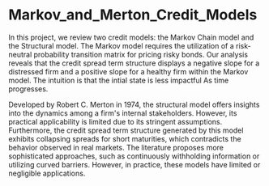# Markov_and_Merton_Credit_Models

In this project, we review two credit models: the Markov Chain model and the Structural model. 
The Markov model requires the utilization of a risk-neutral probability transition matrix for pricing risky bonds. 
Our analysis reveals that the credit spread term structure displays a negative slope for a distressed firm and a positive slope for a healthy firm within the Markov model.
The intuition is that the intial state is less impactful As time progresses.

Developed by Robert C. Merton in 1974, the structural model offers insights into the dynamics among a firm's internal stakeholders. 
However, its practical applicability is limited due to its stringent assumptions. 
Furthermore, the credit spread term structure generated by this model exhibits collapsing spreads for short maturities, which contradicts the behavior observed in real markets.
The literature proposes more sophisticated approaches, such as continuously withholding information or utilizing curved barriers. 
However, in practice, these models have limited or negligible applications.
